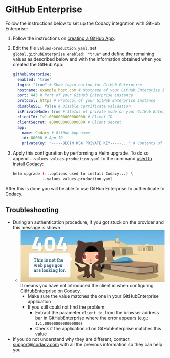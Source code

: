 # GitHub Enterprise

Follow the instructions below to set up the Codacy integration with GitHub Enterprise:

1.  Follow the instructions on [creating a GitHub App](create-github-app.md).

2.  Edit the file `values-production.yaml`, set `global.githubEnterprise.enabled: "true"` and define the remaining values as described below and with the information obtained when you created the GitHub App:

    ```yaml
    githubEnterprise:
      enabled: "true"
      login: "true" # Show login button for GitHub Enterprise
      hostname: example.host.com # Hostname of your GitHub Enterprise instance
      port: 443 # Port of your GitHub Enterprise instance
      protocol: https # Protocol of your GitHub Enterprise instance
      disableSSL: false # Disable certificate validation 
      isPrivateMode: true # Status of private mode on your GitHub Enterprise instance
      clientId: Iv1.0000000000000000 # Client ID
      clientSecret: a000000000000000 # Client secret
      app:
        name: Codacy # GitHub App name
        id: 00000 # App ID
        privateKey: "-----BEGIN RSA PRIVATE KEY-----..." # Contents of the .pem file with newlines removed
    ```

3.  Apply this configuration by performing a Helm upgrade. To do so append `--values values-production.yaml` to the command [used to install Codacy](../../index.md#2-installing-codacy):

    ```bash
    helm upgrade (...options used to install Codacy...) \
                 --values values-production.yaml
    ```

After this is done you will be able to use GitHub Enterprise to authenticate to Codacy.

## Troubleshooting

- During an authentication procedure, if you got stuck on the provider and this message is shown
  - ![Invalid client id](./github-invalid-client-id.png)
    It means you have not introduced the client id when configuring GitHubEnterprise on Codacy.
    - Make sure the value matches the one in your GitHubEnterprise application
    - If you still could not find the problem:
        - Extract the parameter `client_id`, from the browser address bar in GitHubEnterprise where the error appears (e.g.: `Iv1.0000000000000000`)
        - Check if the application id on GitHubEnterprise matches this value
- If you do not understand why they are different, contact [support@codacy.com](mailto:support@codacy.com)
  with all the previous information so they can help you


